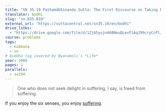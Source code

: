 ```yaml
---
title: "SN 35.19 Paṭhamābhinanda Sutta: The First Discourse on Taking Delight"
translator: bodhi
slug: "sn.035.019"
external_url: "https://suttacentral.net/sn35.19/en/bodhi"
drive_links:
  - "https://drive.google.com/file/d/1Zj65yujn468NeuQLevF1AqJ99cryCcPl/view?usp=drivesdk"
course: problems
tags:
  - nibbana
  - sn
# buddha tag covered by Nyanamoli's *Life*
year: 2000
pages: 1
parallels:
  - sa194
---
```


> One who does not seek delight in suffering, I say, is freed from suffering.

If you enjoy the six senses, you enjoy [suffering](/content/essays/sensual-pleasures-are-painful_suchart).

